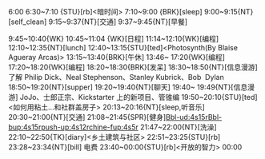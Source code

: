 
6:00
6:30~7:10 {STU}[rb]<暗时间>
7:10~9:00 {BRK}[sleep]
9:00~9:15{NT}[self_clean]
9:15~9:37{NT}[交通]
9:37~9:45{NT}[早餐]

9:45~10:40{WK}<WA>
10:45~11:04 {WK}[日程]
11:14~12:10{WK}[编程]<life-time-tracker>
12:10~12:35{NT}[lunch]
12:40~13:15{STU}[ted]<Photosynth(By Blaise Agueray Arcas)>
13:15~13:40{BRK}[午休]
13:46~ 17:20{WK}[编程]<life-time-tracker>
17:20~18:20{WK}[编程]<WA>
18:20~18:30{BRK}[发呆]
18:30~18:50{NT}[信息漫游]了解 Philip Dick、Neal Stephenson、Stanley Kubrick、Bob  Dylan
18:50~19:20{NT}[supper]
19:20~19:40{NT}[聊天]
19:40~ 19:49{NT}[信息漫游] JoJo、士郎正宗、Kickstarter 上的新项目、管锥编
19:50~20:10{STU}[ted]<如何用粘土…和社群盖房子>
20:13~20:16{NT}[sleep,听音乐]
20:30~21:00{NT}[交通]
21:08~21:45{SPR}[健身]<Bbl-ud:4s15r><Bbl-bup:4s15r><push-up:4s12r><chine-fup:4s5r>
21:47~22:00{NT}[洗澡]
22:10~22:50{TK}[diary]<乡土建筑与社区>
22:51~23:25{STU}[rb]<human javascript>
23:28~23:34{NT}[bill] 电费
23:40~00:00{STU}[rb]<开放的智力>
00:00


